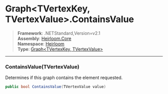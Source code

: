# Graph\<TVertexKey, TVertexValue>.ContainsValue

> **Framework**: .NETStandard,Version=v2.1  
> **Assembly**: [Heirloom.Core][0]  
> **Namespace**: [Heirloom][0]  
> **Type**: [Graph\<TVertexKey, TVertexValue>][1]

--------------------------------------------------------------------------------

### ContainsValue(TVertexValue)

Determines if this graph contains the element requested.

```cs
public bool ContainsValue(TVertexValue value)
```

[0]: ../Heirloom.Core.md
[1]: Heirloom.Graph[TVertexKey,TVertexValue].md

